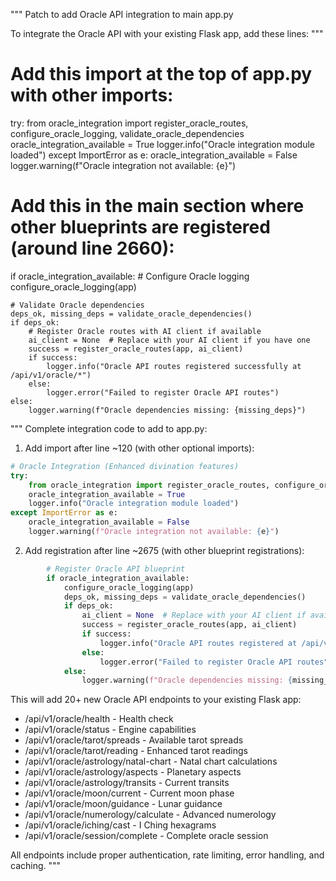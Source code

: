 """
Patch to add Oracle API integration to main app.py

To integrate the Oracle API with your existing Flask app, add these lines:
"""

# Add this import at the top of app.py with other imports:
try:
    from oracle_integration import register_oracle_routes, configure_oracle_logging, validate_oracle_dependencies
    oracle_integration_available = True
    logger.info("Oracle integration module loaded")
except ImportError as e:
    oracle_integration_available = False
    logger.warning(f"Oracle integration not available: {e}")

# Add this in the main section where other blueprints are registered (around line 2660):
if oracle_integration_available:
    # Configure Oracle logging
    configure_oracle_logging(app)
    
    # Validate Oracle dependencies
    deps_ok, missing_deps = validate_oracle_dependencies()
    if deps_ok:
        # Register Oracle routes with AI client if available
        ai_client = None  # Replace with your AI client if you have one
        success = register_oracle_routes(app, ai_client)
        if success:
            logger.info("Oracle API routes registered successfully at /api/v1/oracle/*")
        else:
            logger.error("Failed to register Oracle API routes")
    else:
        logger.warning(f"Oracle dependencies missing: {missing_deps}")

"""
Complete integration code to add to app.py:

1. Add import after line ~120 (with other optional imports):
```python
# Oracle Integration (Enhanced divination features)
try:
    from oracle_integration import register_oracle_routes, configure_oracle_logging, validate_oracle_dependencies
    oracle_integration_available = True
    logger.info("Oracle integration module loaded")
except ImportError as e:
    oracle_integration_available = False
    logger.warning(f"Oracle integration not available: {e}")
```

2. Add registration after line ~2675 (with other blueprint registrations):
```python
        # Register Oracle API blueprint
        if oracle_integration_available:
            configure_oracle_logging(app)
            deps_ok, missing_deps = validate_oracle_dependencies()
            if deps_ok:
                ai_client = None  # Replace with your AI client if available
                success = register_oracle_routes(app, ai_client)
                if success:
                    logger.info("Oracle API routes registered at /api/v1/oracle/*")
                else:
                    logger.error("Failed to register Oracle API routes")
            else:
                logger.warning(f"Oracle dependencies missing: {missing_deps}")
```

This will add 20+ new Oracle API endpoints to your existing Flask app:
- /api/v1/oracle/health - Health check
- /api/v1/oracle/status - Engine capabilities
- /api/v1/oracle/tarot/spreads - Available tarot spreads
- /api/v1/oracle/tarot/reading - Enhanced tarot readings
- /api/v1/oracle/astrology/natal-chart - Natal chart calculations
- /api/v1/oracle/astrology/aspects - Planetary aspects
- /api/v1/oracle/astrology/transits - Current transits
- /api/v1/oracle/moon/current - Current moon phase
- /api/v1/oracle/moon/guidance - Lunar guidance
- /api/v1/oracle/numerology/calculate - Advanced numerology
- /api/v1/oracle/iching/cast - I Ching hexagrams
- /api/v1/oracle/session/complete - Complete oracle session

All endpoints include proper authentication, rate limiting, error handling, and caching.
"""